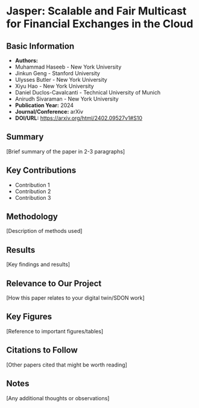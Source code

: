 # Jasper: Scalable and Fair Multicast for Financial Exchanges in the Cloud

## Basic Information
- **Authors:** 
- Muhammad Haseeb - New York University
- Jinkun Geng - Stanford University
- Ulysses Butler - New York University
- Xiyu Hao - New York University
- Daniel Duclos-Cavalcanti - Technical University of Munich
- Anirudh Sivaraman - New York University
- **Publication Year:** 2024
- **Journal/Conference:** arXiv
- **DOI/URL:** https://arxiv.org/html/2402.09527v1#S10

## Summary
[Brief summary of the paper in 2-3 paragraphs]

## Key Contributions
- Contribution 1
- Contribution 2
- Contribution 3

## Methodology
[Description of methods used]

## Results
[Key findings and results]

## Relevance to Our Project
[How this paper relates to your digital twin/SDON work]

## Key Figures
[Reference to important figures/tables]

## Citations to Follow
[Other papers cited that might be worth reading]

## Notes
[Any additional thoughts or observations]